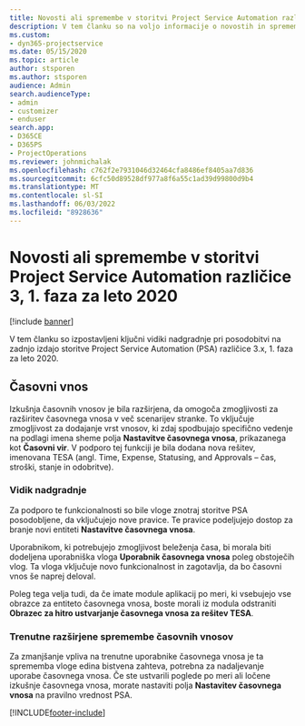 ```yaml
---
title: Novosti ali spremembe v storitvi Project Service Automation različice 3.x, 1. faza za leto 2020
description: V tem članku so na voljo informacije o novostih in spremembah v storitvi Project Service Automation različice 3, 1. faza za leto 2020.
ms.custom:
- dyn365-projectservice
ms.date: 05/15/2020
ms.topic: article
author: stsporen
ms.author: stsporen
audience: Admin
search.audienceType:
- admin
- customizer
- enduser
search.app:
- D365CE
- D365PS
- ProjectOperations
ms.reviewer: johnmichalak
ms.openlocfilehash: c762f2e7931046d32464cfa8486ef8405aa7d836
ms.sourcegitcommit: 6cfc50d89528df977a8f6a55c1ad39d99800d9b4
ms.translationtype: MT
ms.contentlocale: sl-SI
ms.lasthandoff: 06/03/2022
ms.locfileid: "8928636"
---
```

# <a name="whats-new-or-changed-in-project-service-automation-version-3-wave-1-2020"></a>Novosti ali spremembe v storitvi Project Service Automation različice 3, 1. faza za leto 2020

[!include [banner](../includes/psa-now-project-operations.md)]

V tem članku so izpostavljeni ključni vidiki nadgradnje pri posodobitvi na zadnjo izdajo storitve Project Service Automation (PSA) različice 3.x, 1. faza za leto 2020.

## <a name="time-entry"></a>Časovni vnos
Izkušnja časovnih vnosov je bila razširjena, da omogoča zmogljivosti za razširitev časovnega vnosa v več scenarijev stranke. To vključuje zmogljivost za dodajanje vrst vnosov, ki zdaj spodbujajo specifično vedenje na podlagi imena sheme polja **Nastavitve časovnega vnosa**, prikazanega kot **Časovni vir**. V podporo tej funkciji je bila dodana nova rešitev, imenovana TESA (angl. Time, Expense, Statusing, and Approvals – čas, stroški, stanje in odobritve).

### <a name="upgrade-consideration"></a>Vidik nadgradnje
Za podporo te funkcionalnosti so bile vloge znotraj storitve PSA posodobljene, da vključujejo nove pravice. Te pravice podeljujejo dostop za branje novi entiteti **Nastavitve časovnega vnosa**.

Uporabnikom, ki potrebujejo zmogljivost beleženja časa, bi morala biti dodeljena uporabniška vloga **Uporabnik časovnega vnosa** poleg obstoječih vlog. Ta vloga vključuje novo funkcionalnost in zagotavlja, da bo časovni vnos še naprej deloval.

Poleg tega velja tudi, da če imate module aplikacij po meri, ki vsebujejo vse obrazce za entiteto časovnega vnosa, boste morali iz modula odstraniti **Obrazec za hitro ustvarjanje časovnega vnosa za rešitev TESA**.

### <a name="currently-extended-time-entry-changes"></a>Trenutne razširjene spremembe časovnih vnosov
Za zmanjšanje vpliva na trenutne uporabnike časovnega vnosa je ta sprememba vloge edina bistvena zahteva, potrebna za nadaljevanje uporabe časovnega vnosa. Če ste ustvarili poglede po meri ali ločene izkušnje časovnega vnosa, morate nastaviti polja **Nastavitev časovnega vnosa** na pravilno vrednost PSA.


[!INCLUDE[footer-include](../includes/footer-banner.md)]
